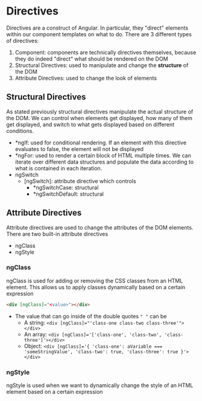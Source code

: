 # Directives

Directives are a construct of Angular. In particular, they "direct" elements within our component templates on what to do. There are 3 different types of directives:
1. Component: components are technically directives themselves, because they do indeed "direct" what should be rendered on the DOM
2. Structural Directives: used to manipulate and change the **structure** of the DOM
3. Attribute Directives: used to change the look of elements

## Structural Directives
As stated previously structural directives manipulate the actual structure of the DOM. We can control when elements get displayed, how many of them get displayed, and switch to what gets displayed based on different conditions.

- *ngIf: used for conditional rendering. If an element with this directive evaluates to false, the element will not be displayed
- *ngFor: used to render a certain block of HTML multiple times. We can iterate over different data structures and populate the data according to what is contained in each iteration.
- ngSwitch
    - [ngSwitch]: attribute directive which controls
        - *ngSwitchCase: structural
        - *ngSwitchDefault: structural

## Attribute Directives
Attribute directives are used to change the attributes of the DOM elements. There are two built-in attribute directives
- ngClass
- ngStyle

### ngClass
ngClass is used for adding or removing the CSS classes from an HTML element. This allows us to apply classes dynamically based on a certain expression

```html
<div [ngClass]="<value>"></div>
```
- The value that can go inside of the double quotes `" "` can be
    - A string: `<div [ngClass]="'class-one class-two class-three'"></div>`
    - An array: `<div [ngClass]='['class-one', 'class-two', 'class-three']'></div>`
    - Object: `<div [ngClass]='{ 'class-one': aVariable === 'someStringValue', 'class-two': true, 'class-three': true }'></div>`

### ngStyle
ngStyle is used when we want to dynamically change the style of an HTML element based on a certain expression


